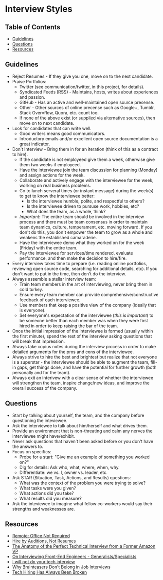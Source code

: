 # Interview Styles

<!-- Tocer[start]: Auto-generated, don't remove. -->

## Table of Contents

  - [Guidelines](#guidelines)
  - [Questions](#questions)
  - [Resources](#resources)

<!-- Tocer[finish]: Auto-generated, don't remove. -->

## Guidelines

- Reject Resumes - If they give you one, move on to the next candidate.
- Praise Portfolios:
  - Twitter (see communication/twitter, in this project, for details).
  - Syndicated Feeds (RSS) - Maintains, hosts, writes about experiences and passion.
  - GitHub - Has an active and well-maintained open source presense.
  - Other - Other sources of online precense such as Google+, Tumblr, Stack Overvflow, Quora, etc.
     count too.
  - If none of the above exist (or supplied via alternative sources), then move on to next
     candidate.
- Look for candidates that can write well.
  - Good writers means good communicators.
  - Introductory emails and/or excellent open source documentation is a great indicator.
- Don't Interview - Bring them in for an iteration (think of this as a contract to hire).
  - If the candidate is not employeed give them a week, otherwise give them two weeks if employeed.
  - Have the interviewee join the team discussion for planning (Monday) and assign actions for the
     week.
  - Collaborate and actively engage with the interviewee for the week, working on real business
     problems.
  - Go to lunch serveral times (or instant message) during the week(s) to get to know the
     interviewee better:
    - Is the interviewee humble, polite, and respectful to others?
    - Is the interviewee driven to pursuse work, hobbies, etc?
    - What does the team, as a whole, think?
  - *Important*: The entire team should be involved in the interview process and there must be team
     consensus in order to maintain team dynamics, culture, temperament, etc. moving forward. If you
     don't do this, you don't empower the team to grow as a whole and weakens the established
     camaraderie.
  - Have the interviewee demo what they worked on for the week (Friday) with the entire team.
  - Pay the interviewee for services/time rendered, evaluate performance, and then make the
     decision to hire/fire.
- Every interview takes time to prepare (i.e. reading online portfolios, reviewing open source
   code, searching for additional details, etc). If you don't want to put in the time, then don't do
   the interview.
- Always assemble a stellar interview team:
  - Train team members in the art of interviewing, never bring them in cold turkey.
  - Ensure every team member can provide comprehensive/constructive feedback of each interviewee.
  - Use members that keep a positive view of the company (ideally that is everyone).
  - Set everyone's expectation of the interviewee (*this is important*) to be someone better than
    each member was when they were first hired in order to keep raising the bar of the team.
- Once the initial impression of the interviewee is formed (usually within the first minute), spend
   the rest of the interview asking questions that will break that impression.
- Always take copius notes during the interview process in order to make detailed arguments for the
   pros and cons of the interviewee.
- Always strive to hire the best and brightest but realize that not everyone is a superstar - the
   interviewee should be able to augment the team, fill-in gaps, get things done, and have the
   potential for further growth (both personally and for the team).
- Always exit an interivew with a clear sense of whether the interviewee will strengthen the team,
   inspire change/new ideas, and improve the overall success of the company.

## Questions

- Start by talking about yourself, the team, and the company before questioning the inteviewee.
- Ask the interviewee to talk about him/herself and what drives them.
- Provide an environment that is non-threating and calm any nerves the interviewee might
  have/exhibit.
- Never ask questions that haven't been asked before or you don't have the answers to.
- Focus on specifics:
  - Probe for a start: "Give me an example of something you worked on?"
  - Dig for details: Ask who, what, where, when, why.
  - Differentiate: we vs. I, owner vs. leader, etc.
- Ask STAR (Situation, Task, Actions, and Results) questions:
  - What was the context of the problem you were trying to solve?
  - What tasks were you given?
  - What actions did you take?
  - What results did you measure?
- Ask the inteviewee to imagine what fellow co-workers would say their strengths and weaknesses are.

## Resources

- [Remote: Office Not Required](https://37signals.com/remote)
- [Hire by Auditions, Not Resumes](http://blogs.hbr.org/2014/01/hire-by-auditions-not-resumes)
- [The Anatomy of the Perfect Technical Interview from a Former Amazon VP](http://firstround.com/article/The-anatomy-of-the-perfect-technical-interview-from-a-former-Amazon-VP)
- [On Interviewing Front-End Engineers - Generalists/Specialists](http://www.nczonline.net/blog/2013/12/27/on-interviewing-front-end-engineers)
- [I will not do your tech interview](https://medium.com/lessons-learned/80ba19c55883)
- [Why Brainteasers Don't Belong in Job Interviews](http://www.newyorker.com/tech/elements/why-brainteasers-dont-belong-in-job-interviews)
- [Tech Hiring Has Always Been Broken](https://medium.com/javascript-scene/tech-hiring-has-always-been-broken-heres-how-i-survived-it-for-decades-b7ac33088de6)
